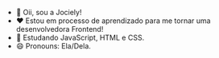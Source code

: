 - 👋 Oii, sou a Jociely!
- ❤️ Estou em processo de aprendizado para me tornar uma desenvolvedora Frontend!
- 🌱 Estudando JavaScript, HTML e CSS.
- 😄 Pronouns: Ela/Dela.
